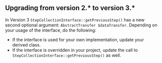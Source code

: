 

## Upgrading from version 2.* to version 3.*

In Version 3 `StepCollectionInterface::getPreviousStep()` has a new second optional argument: `AbstractTransfer $dataTransfer`. Depending on your usage of the interface, do the following:

- If the interface is used for your own implementation, update your derived class.
- If the interface is overridden in your project, update the call to `StepCollectionInterface::getPreviousStep()` as well.
